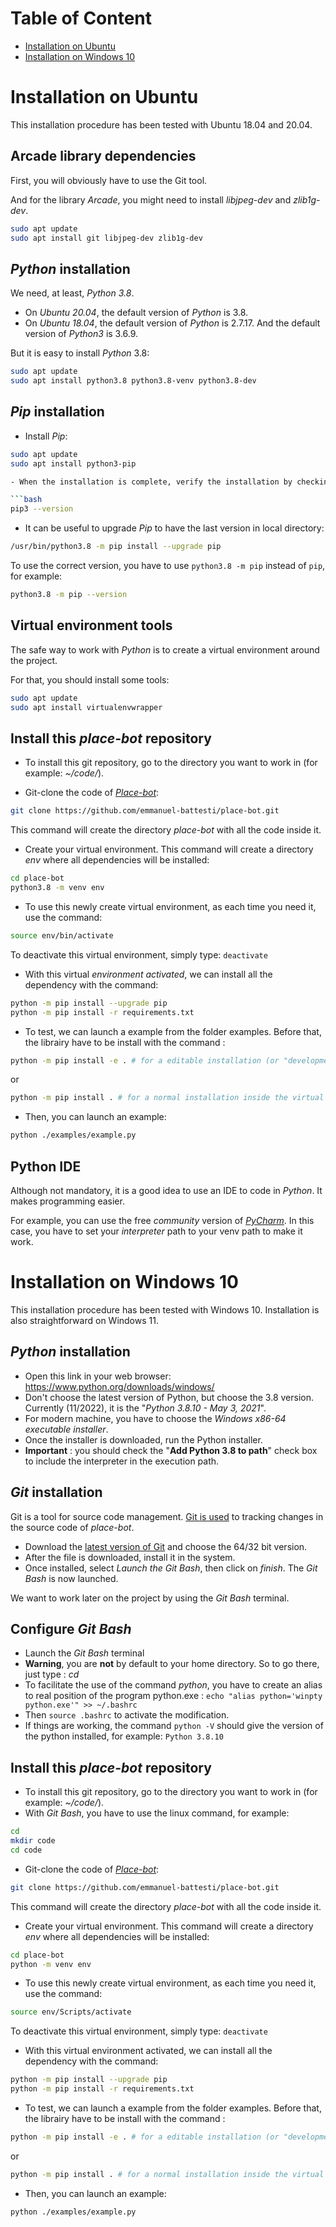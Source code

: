 # Table of Content

- [Installation on Ubuntu](#installation-on-ubuntu)
- [Installation on Windows 10](#installation-on-windows-10)

# Installation on Ubuntu

This installation procedure has been tested with Ubuntu 18.04 and 20.04.

## Arcade library dependencies

First, you will obviously have to use the Git tool.

And for the library *Arcade*, you might need to install *libjpeg-dev* and *zlib1g-dev*.

```bash
sudo apt update
sudo apt install git libjpeg-dev zlib1g-dev
```

## *Python* installation

We need, at least, *Python 3.8*.

- On *Ubuntu 20.04*, the default version of *Python* is 3.8.
- On *Ubuntu 18.04*, the default version of *Python* is 2.7.17. And the default version of *Python3* is 3.6.9.

But it is easy to install *Python* 3.8:
```bash
sudo apt update
sudo apt install python3.8 python3.8-venv python3.8-dev
```

## *Pip* installation

- Install *Pip*:

```bash
sudo apt update
sudo apt install python3-pip 

- When the installation is complete, verify the installation by checking the *Pip* version:

```bash
pip3 --version
```

- It can be useful to upgrade *Pip* to have the last version in local directory:

```bash
/usr/bin/python3.8 -m pip install --upgrade pip
```

To use the correct version, you have to use `python3.8 -m pip` instead of `pip`, for example:

```bash
python3.8 -m pip --version
```

## Virtual environment tools

The safe way to work with *Python* is to create a virtual environment around the project.

For that, you should install some tools:

```bash
sudo apt update
sudo apt install virtualenvwrapper
```
## Install this *place-bot* repository

- To install this git repository, go to the directory you want to work in (for example: *~/code/*).

- Git-clone the code of [*Place-bot*](https://github.com/emmanuel-battesti/place-bot):

```bash
git clone https://github.com/emmanuel-battesti/place-bot.git
```
This command will create the directory *place-bot* with all the code inside it.

- Create your virtual environment. This command will create a directory *env* where all dependencies will be installed:

```bash
cd place-bot
python3.8 -m venv env
```

- To use this newly create virtual environment, as each time you need it, use the command:

```bash
source env/bin/activate
```

To deactivate this virtual environment, simply type: `deactivate`

- With this virtual *environment activated*, we can install all the dependency with the command:

```bash
python -m pip install --upgrade pip
python -m pip install -r requirements.txt
```

- To test, we can launch a example from the folder examples. Before that, the librairy have to be install with the command :

```bash
python -m pip install -e . # for a editable installation (or "development mode") or
```
or
```bash
python -m pip install . # for a normal installation inside the virtual environment
```

- Then, you can launch an example:

```bash
python ./examples/example.py
```

## Python IDE

Although not mandatory, it is a good idea to use an IDE to code in *Python*. It makes programming easier.

For example, you can use the free *community* version of [*PyCharm*](https://www.jetbrains.com/pycharm/). In this case, you have to set your *interpreter* path to your venv path to make it work.


# Installation on Windows 10

This installation procedure has been tested with Windows 10. Installation is also straightforward on Windows 11.

## *Python* installation

- Open this link in your web browser:  https://www.python.org/downloads/windows/
- Don't choose the latest version of Python, but choose the 3.8 version. Currently (11/2022), it is the "*Python 3.8.10 - May 3, 2021*".
- For modern machine, you have to choose the *Windows x86-64 executable installer*.
- Once the installer is downloaded, run the Python installer.
- **Important** : you should check the "**Add Python 3.8 to path**"  check box to include the interpreter in the execution path.

## *Git* installation

Git is a tool for source code management. [Git is used](https://www.simplilearn.com/tutorials/git-tutorial/what-is-git "Git is used") to tracking changes in the source code of *place-bot*.

 - Download the [latest version of    Git](https://git-scm.com/download/win) and choose the 64/32 bit version.
 - After the file is downloaded, install it in the system.
 - Once installed, select *Launch the Git Bash*, then click on *finish*. The *Git Bash* is now launched.

We want to work later on the project by using the *Git Bash* terminal.

## Configure *Git Bash*

- Launch the *Git Bash* terminal
- **Warning**, you are **not** by default to your home directory. So to go there, just type : *cd*
- To facilitate the use of the command *python*, you have to create an alias to real position of the program python.exe : `echo "alias python='winpty python.exe'" >> ~/.bashrc`
- Then `source .bashrc` to activate the modification.
- If things are working, the command `python -V` should give the version of the python installed, for example: `Python 3.8.10`

## Install this *place-bot* repository

- To install this git repository, go to the directory you want to work in (for example: *~/code/*).
- With *Git Bash*, you have to use the linux command, for example:
```bash
cd
mkdir code
cd code
```
- Git-clone the code of [*Place-bot*](https://github.com/emmanuel-battesti/place-bot):

```bash
git clone https://github.com/emmanuel-battesti/place-bot.git
```
This command will create the directory *place-bot* with all the code inside it.

- Create your virtual environment. This command will create a directory *env* where all dependencies will be installed:

```bash
cd place-bot
python -m venv env
```

- To use this newly create virtual environment, as each time you need it, use the command:

```bash
source env/Scripts/activate
```

To deactivate this virtual environment, simply type: `deactivate`

- With this virtual environment activated, we can install all the dependency with the command:

```bash
python -m pip install --upgrade pip
python -m pip install -r requirements.txt
```

- To test, we can launch a example from the folder examples. Before that, the librairy have to be install with the command :

```bash
python -m pip install -e . # for a editable installation (or "development mode") or
```
or
```bash
python -m pip install . # for a normal installation inside the virtual environment
```

- Then, you can launch an example:

```bash
python ./examples/example.py
```
